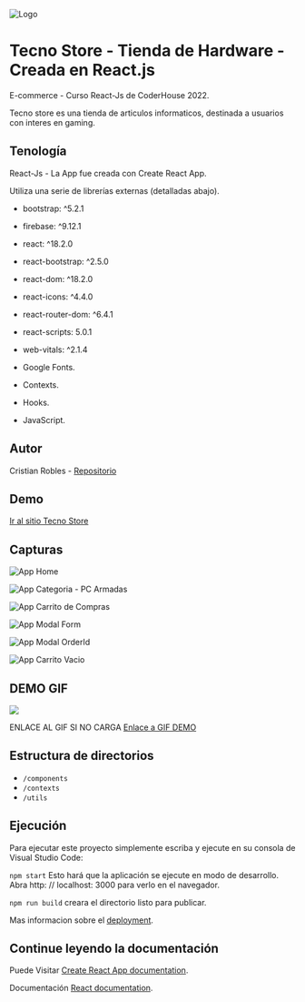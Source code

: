 ![Logo](https://firebasestorage.googleapis.com/v0/b/tecno-store-cr.appspot.com/o/tecno-store-logo.png?alt=media&token=8c211d7a-b45f-4cb8-9eaf-cda40fec4ec8)

# Tecno Store - Tienda de Hardware - Creada en React.js

E-commerce - Curso React-Js de CoderHouse 2022.

Tecno store es una tienda de articulos informaticos, destinada a usuarios con interes en gaming.

## Tenología

React-Js - La App fue creada con Create React App.

Utiliza una serie de librerías externas (detalladas abajo).
- bootstrap: ^5.2.1
- firebase: ^9.12.1
- react: ^18.2.0
- react-bootstrap: ^2.5.0
- react-dom: ^18.2.0
- react-icons: ^4.4.0
- react-router-dom: ^6.4.1
- react-scripts: 5.0.1
- web-vitals: ^2.1.4

- Google Fonts.
- Contexts.
- Hooks.
- JavaScript.


## Autor

Cristian Robles - [Repositorio](https://github.com/CristianAbelRobles)


## Demo

[Ir al sitio Tecno Store](https://cristianabelrobles.github.io/tecno_store/)

## Capturas

![App Home](https://firebasestorage.googleapis.com/v0/b/tecno-store-cr.appspot.com/o/screenshot_1.jpg?alt=media&token=afd5b1e5-04ed-4db6-9874-0f85863f7473)

![App Categoria - PC Armadas](https://firebasestorage.googleapis.com/v0/b/tecno-store-cr.appspot.com/o/screenshot_4.jpg?alt=media&token=5c14db0c-3012-480e-b9c8-72d209a0d9db)

![App Carrito de Compras](https://firebasestorage.googleapis.com/v0/b/tecno-store-cr.appspot.com/o/screenshot_9.jpg?alt=media&token=98668ea0-ddc7-4cb7-a758-697719a8a5e8)

![App Modal Form](https://firebasestorage.googleapis.com/v0/b/tecno-store-cr.appspot.com/o/screenshot_10.jpg?alt=media&token=3f6e8971-b0c4-4a33-9b6e-98608222ccc5)

![App Modal OrderId](https://firebasestorage.googleapis.com/v0/b/tecno-store-cr.appspot.com/o/screenshot_11.jpg?alt=media&token=fb5c53af-0014-45da-af6c-473026e6f8bb)

![App Carrito Vacio](https://firebasestorage.googleapis.com/v0/b/tecno-store-cr.appspot.com/o/screenshot_12.jpg?alt=media&token=b6c4a982-c56c-4570-ba74-e3b36a22e9be)

## DEMO GIF

![](https://firebasestorage.googleapis.com/v0/b/tecno-store-cr.appspot.com/o/app-demo.gif?alt=media&token=ebac9c26-290b-4a20-8b42-98961f2fb09a)

ENLACE AL GIF SI NO CARGA [Enlace a GIF DEMO]([https://firebasestorage.googleapis.com/v0/b/tecno-store-cr.appspot.com/o/app.gif?alt=media&token=fb500264-c97f-4ad0-ac28-d85f40893571](https://firebasestorage.googleapis.com/v0/b/tecno-store-cr.appspot.com/o/app-demo.gif?alt=media&token=ebac9c26-290b-4a20-8b42-98961f2fb09a))

## Estructura de directorios

 - `/components`
 - `/contexts`
 - `/utils`

## Ejecución
Para ejecutar este proyecto simplemente escriba y ejecute en su consola de Visual Studio Code:

`npm start`
Esto hará que la aplicación se ejecute en modo de desarrollo. Abra http: // localhost: 3000 para verlo en el navegador.

`npm run build`
creara el directorio listo para publicar.


Mas informacion sobre el [deployment](https://facebook.github.io/create-react-app/docs/deployment).


## Continue leyendo la documentación

Puede Visitar [Create React App documentation](https://facebook.github.io/create-react-app/docs/getting-started).

Documentación [React documentation](https://reactjs.org/).



